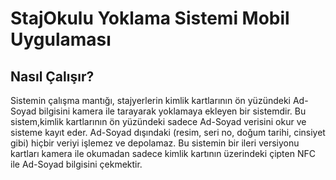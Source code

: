 # StajOkulu Yoklama Sistemi Mobil Uygulaması
## Nasıl Çalışır?
Sistemin çalışma mantığı, stajyerlerin kimlik kartlarının ön yüzündeki Ad-Soyad bilgisini kamera ile tarayarak yoklamaya ekleyen bir sistemdir.
Bu sistem,kimlik kartlarının ön yüzündeki sadece Ad-Soyad verisini okur ve sisteme kayıt eder. Ad-Soyad dışındaki (resim, seri no, doğum tarihi, cinsiyet gibi) hiçbir veriyi işlemez ve depolamaz.
Bu sistemin bir ileri versiyonu kartları kamera ile okumadan sadece kimlik kartının üzerindeki çipten NFC ile Ad-Soyad bilgisini çekmektir.

